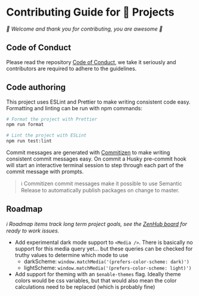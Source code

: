 # Contributing Guide for 🔮 Projects

_👋 Welcome and thank you for contributing, you are awesome 🎉_

## Code of Conduct

Please read the repository [Code of Conduct][], we take it seriously and
contributors are required to adhere to the guidelines.

## Code authoring

This project uses ESLint and Prettier to make writing consistent code easy.
Formatting and linting can be run with npm commands:

```sh
# Format the project with Prettier
npm run format

# Lint the project with ESLint
npm run test:lint
```

Commit messages are generated with [Commitizen][] to make writing consistent
commit messages easy. On commit a Husky pre-commit hook will start an
interactive terminal session to step through each part of the commit message
with prompts.

> ℹ️ Commitizen commit messages make it possible to use Semantic Release to
> automatically publish packages on change to master.

## Roadmap

_ℹ️ Roadmap items track long term project goals, see the [ZenHub board][] for
ready to work issues._

- Add experimental dark mode support to `<Media />`. There is basically no
  support for this media query yet... but these queries can be checked for
  truthy values to determine which mode to use
  - darkScheme: `window.matchMedia('(prefers-color-scheme: dark)')`
  - lightScheme: `window.matchMedia('(prefers-color-scheme: light)')`
- Add support for theming with an `$enable-themes` flag. Ideally theme colors
  would be css variables, but that would also mean the color calculations need
  to be replaced (which is probably fine)

<!-- Links -->
<!-- prettier-ignore-start -->
[Commitizen]:https://commitizen.github.io/cz-cli/
[Code of Conduct]:../CODE_OF_CONDUCT.md
[ZenHub board]:https://github.com/crystal-ball/crystal-ball.github.io#workspaces/-projects-5b88b5c9af3c0a2186966767/board?repos=131720045
<!-- prettier-ignore-end -->

